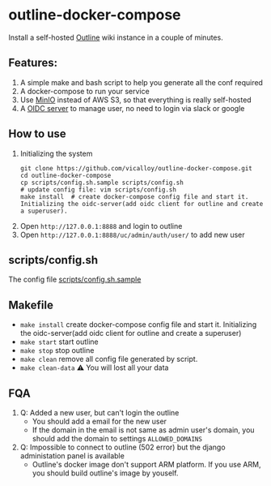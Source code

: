 # outline-docker-compose

Install a self-hosted [Outline](https://github.com/outline/outline) wiki instance in a couple of minutes.

## Features:

1. A simple make and bash script to help you generate all the conf required
1. A docker-compose to run your service
1. Use [MinIO](https://github.com/minio/minio) instead of AWS S3, so that everything is really self-hosted
1. A [OIDC server](https://github.com/vicalloy/oidc-server) to manage user, no need to login via slack or google

## How to use

1. Initializing the system
    ```
    git clone https://github.com/vicalloy/outline-docker-compose.git
    cd outline-docker-compose
    cp scripts/config.sh.sample scripts/config.sh
    # update config file: vim scripts/config.sh
    make install  # create docker-compose config file and start it. Initializing the oidc-server(add oidc client for outline and create a superuser).
    ```
1. Open `http://127.0.0.1:8888` and login to outline
1. Open `http://127.0.0.1:8888/uc/admin/auth/user/` to add new user

## scripts/config.sh

The config file [scripts/config.sh.sample](scripts/config.sh.sample)

## Makefile

- `make install` create docker-compose config file and start it. Initializing the oidc-server(add oidc client for outline and create a superuser)
- `make start` start outline
- `make stop` stop outline
- `make clean` remove all config file generated by script.
- `make clean-data` ⚠️ You will lost all your data


## FQA

1. Q: Added a new user, but can't login the outline
    - You should add a email for the new user
    - If the domain in the email is not same as admin user's domain, you should add the domain to settings `ALLOWED_DOMAINS`
1. Q: Impossible to connect to outline (502 error) but the django administation panel is available
    - Outline's docker image don't support ARM platform. If you use ARM, you should build outline's image by youself.
